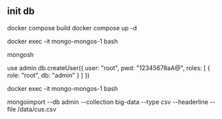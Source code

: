 ## init db

docker compose build
docker compose up -d

docker exec -it mongo-mongos-1 bash

mongosh

use admin
db.createUser({
  user: "root",
  pwd:  "12345678aA@",
  roles: [ { role: "root", db: "admin" } ]
})

docker exec -it mongo-mongos-1 bash
 
mongoimport --db admin --collection big-data --type csv --headerline --file /data/cus.csv